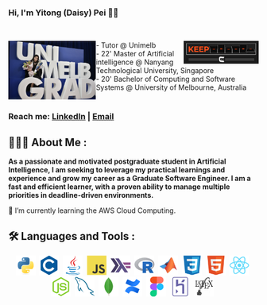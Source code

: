### Hi, I'm Yitong (Daisy) Pei 👋🏼



<br />
<p align="center">
    <img align="left" src="https://github.com/1tongp/1tongp/blob/main/IMG_1172.JPG" alt="Profile Image" width="35%" height="35%">
     <img align="right" src="https://github.com/1tongp/1tongp/blob/main/coder_gif.gif" alt="gif" width="30%" height="30%">

  <p clear="right">
    - Tutor @ Unimelb <br />
    - 22' Master of Artificial intelligence @ Nanyang Technological University, Singapore <br />
    - 20' Bachelor of Computing and Software Systems @ University of Melbourne, Australia 
    <br />
<!--     <a href="https://room-of-requirement.atlassian.net/wiki/spaces/ROR/pages/14975667/Introduction"><strong>Explore the project Confluence 
    page »</strong></a> -->
    <br />
    <h3> Reach me: 
    <a href="https://www.linkedin.com/in/daisy-pei-b67763211/">LinkedIn</a>
    |
    <a href="mailto:yitongp22@gmail.com?">Email</a>
    </h3>
  </p>
</p>

## 👩🏻‍💻 About Me : 

**As a passionate and motivated postgraduate student in Artificial Intelligence, I am seeking to leverage my practical learnings and experience and grow my career as a Graduate Software Engineer. I am a fast and efficient learner, with a proven ability to manage multiple priorities in deadline-driven environments.**


🌱 I’m currently learning the AWS Cloud Computing.


## :hammer_and_wrench: Languages and Tools :
<div align="center">
  <img src="https://github.com/1tongp/1tongp/blob/main/icons/python.svg" title="Python" alt="Python" width="40" height="40"/>&nbsp;
  <img src="https://github.com/1tongp/1tongp/blob/main/icons/c-plain.svg" title="C" alt="C" width="40" height="40"/>&nbsp;
  <img src="https://github.com/1tongp/1tongp/blob/main/icons/java.svg" title="Java" alt="Java" width="40" height="40"/>&nbsp;
  <img src="https://github.com/1tongp/1tongp/blob/main/icons/javascript.svg" title="JavaScript" alt="JavaScript" width="40" height="40"/>&nbsp;
  <img src="https://github.com/1tongp/1tongp/blob/main/icons/haskell.svg" title="Haskell" alt="Haskell" width="40" height="40"/>&nbsp;
  <img src="https://github.com/1tongp/1tongp/blob/main/icons/r.svg" title="R" alt="R" width="40" height="40"/>&nbsp;
  <img src="https://github.com/1tongp/1tongp/blob/main/icons/matlab.svg" title="Matlab" alt="Matlab" width="40" height="40"/>&nbsp;
  <img src="https://github.com/1tongp/1tongp/blob/main/icons/css3.svg" title="CSS3" alt="css3" width="40" height="40"/>&nbsp;
  <img src="https://github.com/1tongp/1tongp/blob/main/icons/html5.svg" title="HTML5" alt="html5" width="40" height="40"/>&nbsp;
  <img src="https://github.com/1tongp/1tongp/blob/main/icons/react.svg" title="React" alt="React" width="40" height="40"/>&nbsp;
  <img src="https://github.com/1tongp/1tongp/blob/main/icons/nodejs.svg" title="NodeJS" alt="NodeJS" width="40" height="40"/>&nbsp;
  <img src="https://github.com/1tongp/1tongp/blob/main/icons/mysql.svg" title="MySQL" alt="MySQL" width="40" height="40"/>&nbsp;
  <img src="https://github.com/1tongp/1tongp/blob/main/icons/mongodb.svg" title="MongoDB" alt="MongoDB" width="40" height="40"/>&nbsp;
  <img src="https://github.com/1tongp/1tongp/blob/main/icons/confluence.svg" title="Confluence" alt="Confluence" width="40" height="40"/>&nbsp;
  <img src="https://github.com/1tongp/1tongp/blob/main/icons/figma.svg" title="Figma" alt="Figma" width="40" height="40"/>&nbsp;
  <img src="https://github.com/1tongp/1tongp/blob/main/icons/heroku.svg" title="Heroku" alt="Heroku" width="40" height="40"/>&nbsp;
  <img src="https://github.com/1tongp/1tongp/blob/main/icons/latex.png" title="Latex" alt="Latex" width="40" height="40"/>&nbsp;
</div>
